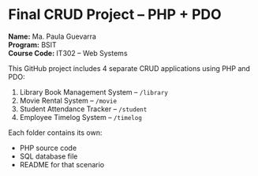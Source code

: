 # Final CRUD Project – PHP + PDO

**Name:** Ma. Paula Guevarra  
**Program:** BSIT  
**Course Code:** IT302 – Web Systems

This GitHub project includes 4 separate CRUD applications using PHP and PDO:

1. Library Book Management System – `/library`
2. Movie Rental System – `/movie`
3. Student Attendance Tracker – `/student`
4. Employee Timelog System – `/timelog`

Each folder contains its own:
- PHP source code
- SQL database file
- README for that scenario

